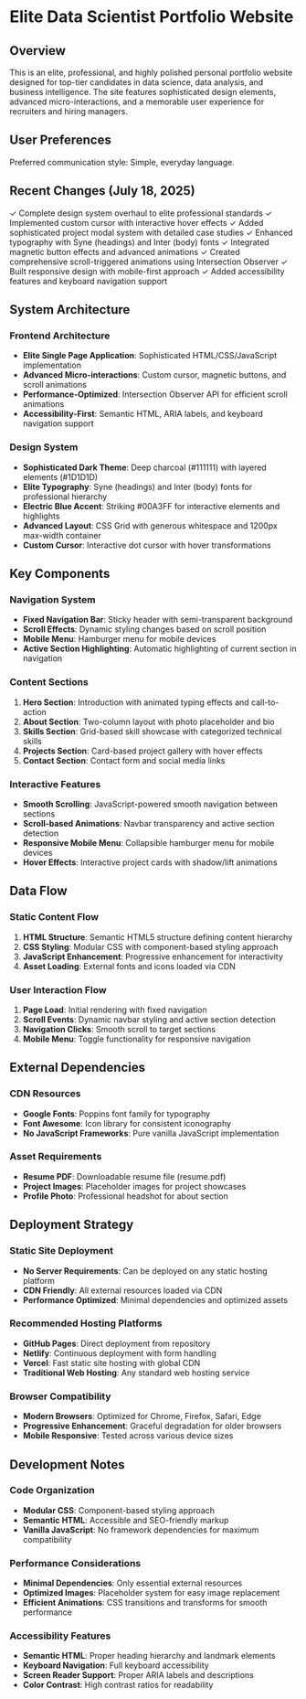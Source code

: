 # Elite Data Scientist Portfolio Website

## Overview

This is an elite, professional, and highly polished personal portfolio website designed for top-tier candidates in data science, data analysis, and business intelligence. The site features sophisticated design elements, advanced micro-interactions, and a memorable user experience for recruiters and hiring managers.

## User Preferences

Preferred communication style: Simple, everyday language.

## Recent Changes (July 18, 2025)

✓ Complete design system overhaul to elite professional standards
✓ Implemented custom cursor with interactive hover effects
✓ Added sophisticated project modal system with detailed case studies
✓ Enhanced typography with Syne (headings) and Inter (body) fonts
✓ Integrated magnetic button effects and advanced animations
✓ Created comprehensive scroll-triggered animations using Intersection Observer
✓ Built responsive design with mobile-first approach
✓ Added accessibility features and keyboard navigation support

## System Architecture

### Frontend Architecture
- **Elite Single Page Application**: Sophisticated HTML/CSS/JavaScript implementation
- **Advanced Micro-interactions**: Custom cursor, magnetic buttons, and scroll animations
- **Performance-Optimized**: Intersection Observer API for efficient scroll animations
- **Accessibility-First**: Semantic HTML, ARIA labels, and keyboard navigation support

### Design System
- **Sophisticated Dark Theme**: Deep charcoal (#111111) with layered elements (#1D1D1D)
- **Elite Typography**: Syne (headings) and Inter (body) fonts for professional hierarchy
- **Electric Blue Accent**: Striking #00A3FF for interactive elements and highlights
- **Advanced Layout**: CSS Grid with generous whitespace and 1200px max-width container
- **Custom Cursor**: Interactive dot cursor with hover transformations

## Key Components

### Navigation System
- **Fixed Navigation Bar**: Sticky header with semi-transparent background
- **Scroll Effects**: Dynamic styling changes based on scroll position
- **Mobile Menu**: Hamburger menu for mobile devices
- **Active Section Highlighting**: Automatic highlighting of current section in navigation

### Content Sections
1. **Hero Section**: Introduction with animated typing effects and call-to-action
2. **About Section**: Two-column layout with photo placeholder and bio
3. **Skills Section**: Grid-based skill showcase with categorized technical skills
4. **Projects Section**: Card-based project gallery with hover effects
5. **Contact Section**: Contact form and social media links

### Interactive Features
- **Smooth Scrolling**: JavaScript-powered smooth navigation between sections
- **Scroll-based Animations**: Navbar transparency and active section detection
- **Responsive Mobile Menu**: Collapsible hamburger menu for mobile devices
- **Hover Effects**: Interactive project cards with shadow/lift animations

## Data Flow

### Static Content Flow
1. **HTML Structure**: Semantic HTML5 structure defining content hierarchy
2. **CSS Styling**: Modular CSS with component-based styling approach
3. **JavaScript Enhancement**: Progressive enhancement for interactivity
4. **Asset Loading**: External fonts and icons loaded via CDN

### User Interaction Flow
1. **Page Load**: Initial rendering with fixed navigation
2. **Scroll Events**: Dynamic navbar styling and active section detection
3. **Navigation Clicks**: Smooth scroll to target sections
4. **Mobile Menu**: Toggle functionality for responsive navigation

## External Dependencies

### CDN Resources
- **Google Fonts**: Poppins font family for typography
- **Font Awesome**: Icon library for consistent iconography
- **No JavaScript Frameworks**: Pure vanilla JavaScript implementation

### Asset Requirements
- **Resume PDF**: Downloadable resume file (resume.pdf)
- **Project Images**: Placeholder images for project showcases
- **Profile Photo**: Professional headshot for about section

## Deployment Strategy

### Static Site Deployment
- **No Server Requirements**: Can be deployed on any static hosting platform
- **CDN Friendly**: All external resources loaded via CDN
- **Performance Optimized**: Minimal dependencies and optimized assets

### Recommended Hosting Platforms
- **GitHub Pages**: Direct deployment from repository
- **Netlify**: Continuous deployment with form handling
- **Vercel**: Fast static site hosting with global CDN
- **Traditional Web Hosting**: Any standard web hosting service

### Browser Compatibility
- **Modern Browsers**: Optimized for Chrome, Firefox, Safari, Edge
- **Progressive Enhancement**: Graceful degradation for older browsers
- **Mobile Responsive**: Tested across various device sizes

## Development Notes

### Code Organization
- **Modular CSS**: Component-based styling approach
- **Semantic HTML**: Accessible and SEO-friendly markup
- **Vanilla JavaScript**: No framework dependencies for maximum compatibility

### Performance Considerations
- **Minimal Dependencies**: Only essential external resources
- **Optimized Images**: Placeholder system for easy image replacement
- **Efficient Animations**: CSS transitions and transforms for smooth performance

### Accessibility Features
- **Semantic HTML**: Proper heading hierarchy and landmark elements
- **Keyboard Navigation**: Full keyboard accessibility
- **Screen Reader Support**: Proper ARIA labels and descriptions
- **Color Contrast**: High contrast ratios for readability